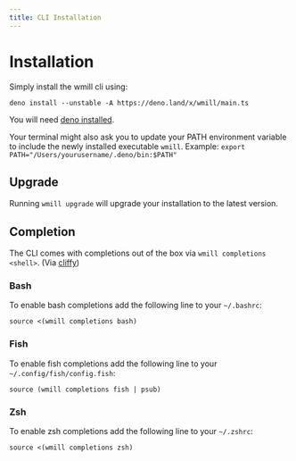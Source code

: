 ```yaml
---
title: CLI Installation
---
```


# Installation

Simply install the wmill cli using:

`deno install --unstable -A https://deno.land/x/wmill/main.ts`

You will need
[deno installed](https://deno.land/manual@v1.30.3/getting_started/installation).

Your terminal might also ask you to update your PATH environment variable to include the newly installed executable `wmill`. Example: `export PATH="/Users/yourusername/.deno/bin:$PATH"`


## Upgrade

Running `wmill upgrade` will upgrade your installation to the latest version.

## Completion

The CLI comes with completions out of the box via `wmill completions <shell>`.
(Via [cliffy](https://cliffy.io/))

### Bash

To enable bash completions add the following line to your `~/.bashrc`:

```
source <(wmill completions bash)
```

### Fish

To enable fish completions add the following line to your
`~/.config/fish/config.fish`:

```
source (wmill completions fish | psub)
```

### Zsh

To enable zsh completions add the following line to your `~/.zshrc`:

```
source <(wmill completions zsh)
```

